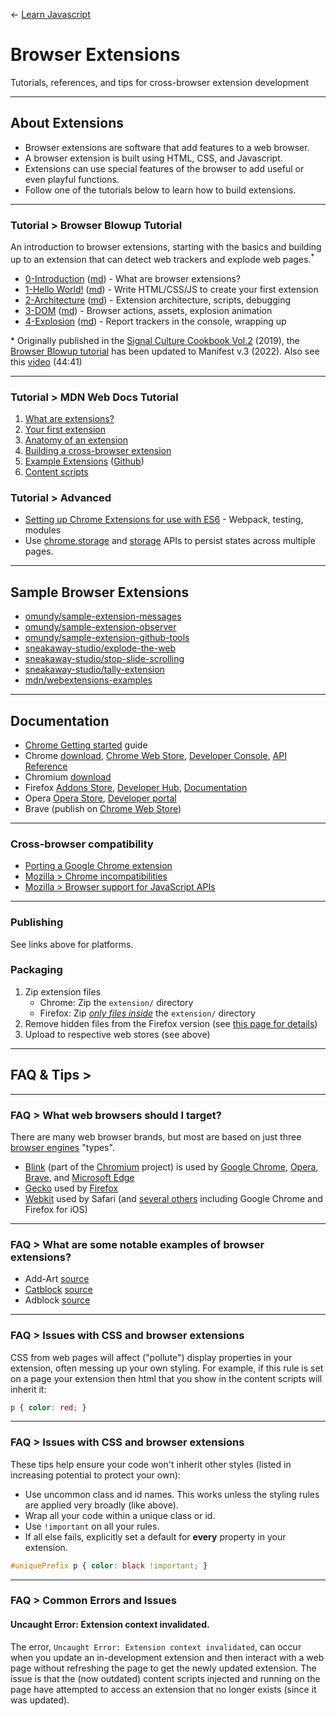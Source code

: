 <!-- paginate: true -->

← [Learn Javascript](../README.md)

# Browser Extensions
Tutorials, references, and tips for cross-browser extension development


<!--
Presentation comments ...
-->


<!-- 
---

### Contents

1. [Browser Blowup Tutorial](#hello-world-tutorial) - Introduction to browser extensions
1. [More Tutorials](#more-tutorials) - Mozilla, Chrome, etc. web tutorials
1. [Sample Browser Extensions](#sample-browser-extensions) - Code samples to get started
1. [Documentation](#documentation) - Cross-browser compatibility, publishing, packaging
1. [FAQ & Tips](#faq-tips) - Browsers, specific issues 

-->


---

## About Extensions

- Browser extensions are software that add features to a web browser.
- A browser extension is built using HTML, CSS, and Javascript.
- Extensions can use special features of the browser to add useful or even playful functions.
- Follow one of the tutorials below to learn how to build extensions.






---

### Tutorial > Browser Blowup Tutorial

An introduction to browser extensions, starting with the basics and building up to an extension that can detect web trackers and explode web pages.<sup>*</sup>

- [0-Introduction](https://sneakaway-studio.github.io/explode-the-web/tutorial/slides/0-introduction.html) ([md](https://github.com/sneakaway-studio/explode-the-web/blob/main/tutorial/markdown/0-introduction.md)) - What are browser extensions?
- [1-Hello World!](https://sneakaway-studio.github.io/explode-the-web/tutorial/slides/1-hello-world.html) ([md](https://github.com/sneakaway-studio/explode-the-web/blob/main/tutorial/markdown/1-hello-world.md)) - Write HTML/CSS/JS to create your first extension
- [2-Architecture](https://sneakaway-studio.github.io/explode-the-web/tutorial/slides/2-architecture.html) ([md](https://github.com/sneakaway-studio/explode-the-web/blob/main/tutorial/markdown/2-architecture.md)) - Extension architecture, scripts, debugging
- [3-DOM](https://sneakaway-studio.github.io/explode-the-web/tutorial/slides/3-dom.html) ([md](https://github.com/sneakaway-studio/explode-the-web/blob/main/tutorial/markdown/3-dom.md)) - Browser actions, assets, explosion animation
- [4-Explosion](https://sneakaway-studio.github.io/explode-the-web/tutorial/slides/4-explosion.html) ([md](https://github.com/sneakaway-studio/explode-the-web/blob/main/tutorial/markdown/4-explosion.md)) - Report trackers in the console, wrapping up


<div class="slides-small">* Originally published in the <a href="http://signalculture.org/cookbookvol2.html#.XvZmqJNKiL4">Signal Culture Cookbook Vol.2</a> (2019), the <a href="https://owenmundy.com/_site/content/_info/writing/sc_cookbook_2_browser_blowup.pdf">Browser Blowup tutorial</a> has been updated to Manifest v.3 (2022). Also see this <a href="https://www.youtube.com/watch?v=IKsM8fWyBvs&list=PLhpnnpt3tw-SGxCwGuTLMgKpf4I74Ftdn&index=2&ab_channel=OwenMundy">video</a> (44:41)</div>




---

### Tutorial > MDN Web Docs Tutorial

1. [What are extensions?](https://developer.mozilla.org/en-US/docs/Mozilla/Add-ons/WebExtensions/What_are_WebExtensions)
1. [Your first extension](https://developer.mozilla.org/en-US/docs/Mozilla/Add-ons/WebExtensions/Your_first_WebExtension)
1. [Anatomy of an extension](https://developer.mozilla.org/en-US/docs/Mozilla/Add-ons/WebExtensions/Anatomy_of_a_WebExtension)
1. [Building a cross-browser extension](https://developer.mozilla.org/en-US/docs/Mozilla/Add-ons/WebExtensions/Build_a_cross_browser_extension)
1. [Example Extensions](https://developer.mozilla.org/en-US/docs/Mozilla/Add-ons/WebExtensions/Examples) ([Github](https://github.com/mdn/webextensions-examples))
1. [Content scripts](https://developer.mozilla.org/en-US/docs/Mozilla/Add-ons/WebExtensions/Content_scripts)


### Tutorial > Advanced

- [Setting up Chrome Extensions for use with ES6](https://www.coreycleary.me/setting-up-chrome-extensions-for-use-with-es6) - Webpack, testing, modules
- Use [chrome.storage](https://developer.chrome.com/docs/extensions/reference/storage/) and [storage](https://developer.mozilla.org/en-US/docs/Mozilla/Add-ons/WebExtensions/API/storage) APIs to persist states across multiple pages.




---

## Sample Browser Extensions

- [omundy/sample-extension-messages](https://github.com/omundy/sample-extension-messages)
- [omundy/sample-extension-observer](https://github.com/omundy/sample-extension-observer)
- [omundy/sample-extension-github-tools](https://github.com/omundy/sample-extension-github-tools)
- [sneakaway-studio/explode-the-web](https://github.com/sneakaway-studio/explode-the-web)
- [sneakaway-studio/stop-slide-scrolling](https://github.com/sneakaway-studio/stop-slide-scrolling)
- [sneakaway-studio/tally-extension](https://github.com/sneakaway-studio/tally-extension)
- [mdn/webextensions-examples](https://github.com/mdn/webextensions-examples)











---

## Documentation

- [Chrome Getting started](https://developer.chrome.com/docs/extensions/mv2/getstarted/) guide
- Chrome [download](https://www.google.com/chrome/), [Chrome Web Store](https://chrome.google.com/webstore/), [Developer Console](https://chrome.google.com/u/1/webstore/devconsole), [API Reference](https://developer.chrome.com/docs/extensions/reference/)
- Chromium [download](https://www.chromium.org/getting-involved/download-chromium)
- Firefox [Addons Store](https://addons.mozilla.org/en-US/firefox/), [Developer Hub](https://addons.mozilla.org/en-US/developers/), [Documentation](https://extensionworkshop.com/)
- Opera [Opera Store](https://addons.opera.com/en/extensions/), [Developer portal](https://addons.opera.com/developer/)
- Brave (publish on [Chrome Web Store](https://support.brave.com/hc/en-us/articles/360017909112-How-can-I-add-extensions-to-Brave-))


---

### Cross-browser compatibility

- [Porting a Google Chrome extension](https://developer.mozilla.org/en-US/docs/Mozilla/Add-ons/WebExtensions/Porting_a_Google_Chrome_extension)
- [Mozilla > Chrome incompatibilities](https://developer.mozilla.org/en-US/docs/Mozilla/Add-ons/WebExtensions/Chrome_incompatibilities)
- [Mozilla > Browser support for JavaScript APIs](https://developer.mozilla.org/en-US/docs/Mozilla/Add-ons/WebExtensions/Browser_support_for_JavaScript_APIs)


---

### Publishing

See links above for platforms.

### Packaging

1. Zip extension files
	- Chrome: Zip the `extension/` directory
	- Firefox: Zip [*only files inside*](https://mzl.la/2r2McKv) the `extension/` directory
1. Remove hidden files from the Firefox version (see [this page for details](https://github.com/sneakaway-studio/tally-extension/blob/master/DEVELOPMENT.md))
1. Upload to respective web stores (see above)







---

## FAQ & Tips > 



---

### FAQ > What web browsers should I target?

There are many web browser brands, but most are based on just three [browser engines](https://en.wikipedia.org/wiki/Browser_engine) "types".

- [Blink](https://en.wikipedia.org/wiki/Blink_(browser_engine)) (part of the [Chromium](https://en.wikipedia.org/wiki/Chromium_(web_browser)) project) is used by [Google Chrome](https://en.wikipedia.org/wiki/Google_Chrome), [Opera](https://en.wikipedia.org/wiki/Opera_(web_browser)), [Brave](https://en.wikipedia.org/wiki/Brave_(web_browser)), and [Microsoft Edge](https://en.wikipedia.org/wiki/Microsoft_Edge)
- [Gecko](https://en.wikipedia.org/wiki/Gecko_(software)) used by [Firefox](https://en.wikipedia.org/wiki/Firefox)
- [Webkit](https://en.wikipedia.org/wiki/WebKit) used by Safari (and [several others](https://en.wikipedia.org/wiki/List_of_web_browsers#WebKit-based) including Google Chrome and Firefox for iOS)


---

### FAQ > What are some notable examples of browser extensions?

- Add-Art [source](https://github.com/coreytegeler/add-art-chrome/)
- [Catblock](https://getcatblock.com/) [source](https://github.com/CatBlock/catblock)
- Adblock [source](http://code.getadblock.com/releases/)

---

### FAQ > Issues with CSS and browser extensions

CSS from web pages will affect ("pollute") display properties in your extension, often messing up your own styling. For example, if this rule is set on a page your extension then html that you show in the content scripts will inherit it:

```css
p { color: red; }
```

---

### FAQ > Issues with CSS and browser extensions

These tips help ensure your code won't inherit other styles (listed in increasing potential to protect your own):
- Use uncommon class and id names. This works unless the styling rules are applied very broadly (like above).
- Wrap all your code within a unique class or id.
- Use `!important` on all your rules.
- If all else fails, explicitly set a default for **every** property in your extension.

```css
#uniquePrefix p { color: black !important; }
```


---

### FAQ > Common Errors and Issues


#### Uncaught Error: Extension context invalidated.
The error, `Uncaught Error: Extension context invalidated`, can occur when you update an in-development extension and then interact with a web page without refreshing the page to get the newly updated extension. The issue is that the (now outdated) content scripts injected and running on the page have attempted to access an extension that no longer exists (since it was updated).
